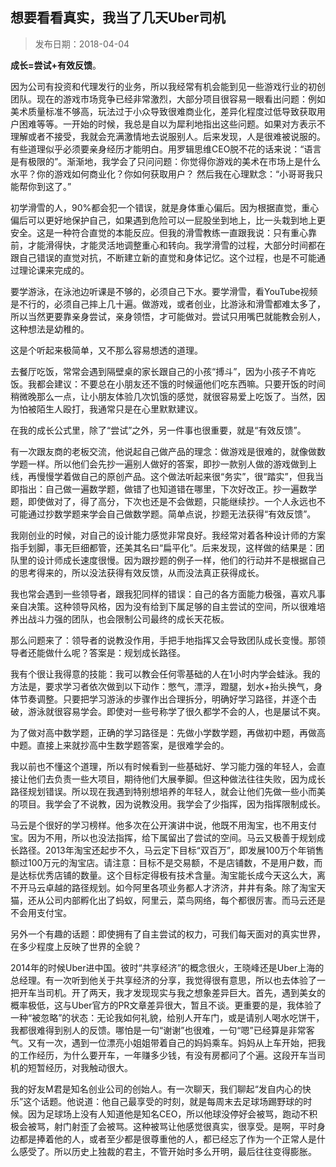 ## 想要看看真实，我当了几天Uber司机

> 发布日期：2018-04-04

**成长=尝试+有效反馈**。

因为公司有投资和代理发行的业务，所以我经常有机会能到见一些游戏行业的初创团队。现在的游戏市场竞争已经非常激烈，大部分项目很容易一眼看出问题：例如美术质量标准不够高，玩法过于小众导致很难商业化，差异化程度过低导致获取用户困难等等。一开始的时候，我总是自以为犀利地指出这些问题。如果对方表示不理解或者不接受，我就会充满激情地去说服别人。后来发现，人是很难被说服的。有些道理似乎必须要亲身经历才能明白。用罗辑思维CEO脱不花的话来说：“语言是有极限的”。渐渐地，我学会了只问问题：你觉得你游戏的美术在市场上是什么水平？你的游戏如何商业化？你如何获取用户？ 然后我在心理默念：“小哥哥我只能帮你到这了。”

初学滑雪的人，90%都会犯一个错误，就是身体重心偏后。因为根据直觉，重心偏后可以更好地保护自己，如果遇到危险可以一屁股坐到地上，比一头栽到地上更安全。这是一种符合直觉的本能反应。但我的滑雪教练一直跟我说：只有重心靠前，才能滑得快，才能灵活地调整重心和转向。我学滑雪的过程，大部分时间都在跟自己错误的直觉对抗，不断建立新的直觉和身体记忆。这个过程，也是不可能通过理论课来完成的。

要学游泳，在泳池边听课是不够的，必须自己下水。要学滑雪，看YouTube视频是不行的，必须自己摔上几十遍。做游戏，或者创业，比游泳和滑雪都难太多了，所以当然更要靠亲身尝试，亲身领悟，才可能做对。尝试只用嘴巴就能教会别人，这种想法是幼稚的。

这是个听起来极简单，又不那么容易想透的道理。

去餐厅吃饭，常常会遇到隔壁桌的家长跟自己的小孩“搏斗”，因为小孩子不肯吃饭。我都会建议：不要总在小朋友还不饿的时候逼他们吃东西嘛。只要开饭的时间稍微晚那么一点，让小朋友体验几次饥饿的感觉，就很容易爱上吃饭了。当然，因为怕被陌生人殴打，我通常只是在心里默默建议。

在我的成长公式里，除了“尝试”之外，另一件事也很重要，就是“有效反馈”。

有一次跟友商的老板交流，他说起自己做产品的理念：做游戏是很难的，就像做数学题一样。所以他们会先抄一遍别人做好的答案，即抄一款别人做的游戏做到上线，再慢慢学着做自己的原创产品。这个做法听起来很“务实”，很“踏实”，但我当即指出：自己做一遍数学题，做错了也知道错在哪里，下次好改正。抄一遍数学题，即使做对了，得了高分，下次也还是不会做题，只能继续抄。一个人永远也不可能通过抄数学题来学会自己做数学题。简单点说，抄题无法获得“有效反馈”。

我刚创业的时候，对自己的设计能力感觉非常良好。我经常对着各种设计师的方案指手划脚，事无巨细都管，还美其名曰“扁平化”。后来发现，这样做的结果是：团队里的设计师成长速度很慢。因为跟抄题的例子一样，他们的行动并不是根据自己的思考得来的，所以没法获得有效反馈，从而没法真正获得成长。

我也常会遇到一些领导者，跟我犯同样的错误：自己的各方面能力极强，喜欢凡事亲自决策。这种领导风格，因为没有给到下属足够的自主尝试的空间，所以很难培养出战斗力强的团队，也会限制公司最终的成长天花板。

那么问题来了：领导者的说教没作用，手把手地指挥又会导致团队成长变慢。那领导者还能做什么呢？答案是：规划成长路径。

我有个很让我得意的技能：我可以教会任何零基础的人在1小时内学会蛙泳。我的方法是，要求学习者依次做到以下动作：憋气，漂浮，蹬腿，划水+抬头换气，身体节奏调整。只要把学习游泳的步骤作出合理拆分，明确好学习路径，并逐个击破，游泳就很容易学会。即使对一些号称学了很久都学不会的人，也是屡试不爽。

为了做对高中数学题，正确的学习路径是：先做小学数学题，再做初中题，再做高中题。直接上来就抄高中生数学题答案，是很难学会的。

我以前也不懂这个道理，所以有时候看到一些基础好、学习能力强的年轻人，会直接让他们去负责一些大项目，期待他们大展拳脚。但这种做法往往失败，因为成长路径规划错误。所以现在我遇到特别想培养的年轻人，就会让他们先做一些小而美的项目。我学会了不说教，因为说教没用。我学会了少指挥，因为指挥限制成长。

马云是个很好的学习榜样。他多次在公开演讲中说，他既不用淘宝，也不用支付宝。因为不用，所以也没法指挥，给下属留出了尝试的空间。马云又极善于规划成长路径。2013年淘宝还起步不久，马云定下目标“双百万”，即发展100万个年销售额过100万元的淘宝店。请注意：目标不是交易额，不是店铺数，不是用户数，而是达标优秀店铺的数量。这个目标定得极有技术含量。淘宝能长成今天这么大，离不开马云卓越的路径规划。如今阿里各项业务都人才济济，井井有条。除了淘宝天猫，还从公司内部孵化出了蚂蚁，阿里云，菜鸟网络，每个都很厉害。而马云还是不会用支付宝。

另外一个有趣的话题：即使拥有了自主尝试的权力，可我们每天面对的真实世界，在多少程度上反映了世界的全貌？

2014年的时候Uber进中国。彼时“共享经济”的概念很火，王晓峰还是Uber上海的总经理。有一次听到他关于共享经济的分享，我觉得很有意思，所以也去体验了一把开车当司机。开了两天，我才发现现实与我之想象差异巨大。首先，遇到美女的概率极低，这与Uber官方的PR文章差异很大，暂且不谈。更重要的是，我体验了一种“被忽略”的状态：无论我如何礼貌，给别人开车门，或是请别人喝水吃饼干，我都很难得到别人的反馈。哪怕是一句“谢谢”也很难，一句“嗯”已经算是非常客气。又有一次，遇到一位漂亮小姐姐带着自己的妈妈乘车。妈妈从上车开始，把我的工作经历，为什么要开车，一年赚多少钱，有没有房都问了个遍。这段开车当司机的短暂经历，对我触动很大。

我的好友M君是知名创业公司的创始人。有一次聊天，我们聊起“发自内心的快乐”这个话题。他说道：他自己最享受的时刻，就是每周末去足球场踢野球的时候。因为足球场上没有人知道他是知名CEO，所以他球没停好会被骂，跑动不积极会被骂，射门射歪了会被骂。这种被骂让他感觉很真实，很享受。是啊，平时身边都是捧着他的人，或者至少都是很尊重他的人，都已经忘了作为一个正常人是什么感受了。所以历史上独裁的君主，不管开始时多么开明，最后往往变得膨胀。
